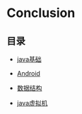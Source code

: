 # Conclusion
## 目录
- [java基础](https://github.com/wangjiapu/Conclusion/blob/master/Java%E5%9F%BA%E7%A1%80/OutLine.md)
 
- [Android](https://github.com/wangjiapu/Conclusion/blob/master/Android/AAAA.md)

- [数据结构](https://github.com/wangjiapu/Conclusion/blob/master/数据结构/AAA.md)

- [java虚拟机](https://github.com/wangjiapu/Conclusion/blob/master/Android/Android和fragment.md)